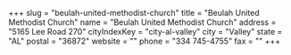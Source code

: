 +++
slug = "beulah-united-methodist-church"
title = "Beulah United Methodist Church"
name = "Beulah United Methodist Church"
address = "5165 Lee Road 270"
cityIndexKey = "city-al-valley"
city = "Valley"
state = "AL"
postal = "36872"
website = ""
phone = "334 745-4755"
fax = ""
+++

